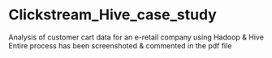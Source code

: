 # Clickstream_Hive_case_study
Analysis of customer cart data for an e-retail company using Hadoop & Hive
Entire process has been screenshoted & commented in the pdf file
